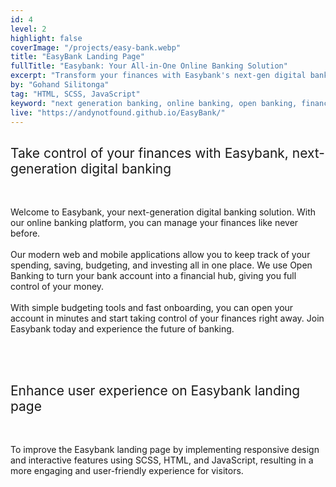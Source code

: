 ```yaml
---
id: 4
level: 2
highlight: false
coverImage: "/projects/easy-bank.webp"
title: "EasyBank Landing Page"
fullTitle: "Easybank: Your All-in-One Online Banking Solution"
excerpt: "Transform your finances with Easybank's next-gen digital banking. One account for spending, saving, budgeting, and investing. Open in minutes."
by: "Gohand Silitonga"
tag: "HTML, SCSS, JavaScript"
keyword: "next generation banking, online banking, open banking, financial hub, budgeting, investments, fast onboarding, digital banking, Easybank"
live: "https://andynotfound.github.io/EasyBank/"
---
```


<style>
  ul {
    list-style-type: none;
    margin: 0;
    padding: 0;
  }
  
  li {
    margin: 0 0 0 1em;
    padding: 0;
    position: relative;
  }
  
  li:before {
    content: "";
    position: absolute;
    top: 0.85em;
    left: -1em;
    width: 0.3em;
    height: 0.3em;
    background-color: black;
    border-radius: 50%;
  }
</style>

<h2 style="font-weight: 400;">Take control of your finances with Easybank, next-generation digital banking</h2>
<br>
<p>
    Welcome to Easybank, your next-generation digital banking solution. With our online banking platform, you can manage your finances like never before. 
    <br><br>
    Our modern web and mobile applications allow you to keep track of your spending, saving, budgeting, and investing all in one place. We use Open Banking to turn your bank account into a financial hub, giving you full control of your money. 
    <br><br>
    With simple budgeting tools and fast onboarding, you can open your account in minutes and start taking control of your finances right away. Join Easybank today and experience the future of banking.
</p>
<br>

<br>
<h2 style="font-weight: 400;">Enhance user experience on Easybank landing page</h2>
<br>
<p>
    To improve the Easybank landing page by implementing responsive design and interactive features using SCSS, HTML, and JavaScript, resulting in a more engaging and user-friendly experience for visitors.
</p>
<br>
